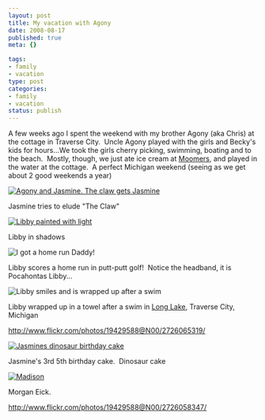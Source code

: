 ```yaml
--- 
layout: post
title: My vacation with Agony
date: 2008-08-17
published: true
meta: {}

tags: 
- family
- vacation
type: post
categories: 
- family
- vacation
status: publish
---
```



A few weeks ago I spent the weekend with my brother Agony (aka Chris) at the cottage in Traverse City.  Uncle Agony played with the girls and Becky's kids for hours...We took the girls cherry picking, swimming, boating and to the beach.  Mostly, though, we just ate ice cream at [Moomers](http://www.moomers.com/), and played in the water at the cottage.  A perfect Michigan weekend (seeing as we get about 2 good weekends a year)

 

[![Agony and Jasmine.  The claw gets Jasmine](http://media.eick.us/2011/05/2726058347_ddc05515f8.jpg)](http://www.flickr.com/photos/19429588@N00/2726058347/ "Agony and Jasmine.  The claw gets Jasmine")

 

Jasmine tries to elude "The Claw"

 

[![Libby painted with light](http://media.eick.us/2011/05/2726065319_1c8b1b1ccd.jpg)](http://www.flickr.com/photos/19429588@N00/2726065319/ "Libby painted with light")

 

Libby in shadows

![I got a home run Daddy!](http://media.eick.us/2011/05/2726885944_e21447ca9c.jpg)

 

Libby scores a home run in putt-putt golf!  Notice the headband, it is Pocahontas Libby...

 

![Libby smiles and is wrapped up after a swim](http://media.eick.us/2011/05/2726067469_94e830bf70.jpg)

 

Libby wrapped up in a towel after a swim in [Long Lake](http://maps.google.com/maps?ie=UTF8&hl=en&ll=44.715026,-85.73988&spn=0.081852,0.176296&z=13), Traverse City, Michigan

 

<http://www.flickr.com/photos/19429588@N00/2726065319/> 

 

[![Jasmines dinosaur birthday cake](http://media.eick.us/2011/05/2726064807_ff888354ee.jpg)](http://www.flickr.com/photos/19429588@N00/2726064807/ "Jasmines dinosaur birthday cake")

 

Jasmine's 3rd 5th birthday cake.  Dinosaur cake

 

[![Madison](http://media.eick.us/2011/05/2726889632_7c70a512e4.jpg)](http://www.flickr.com/photos/19429588@N00/2726889632/ "Madison")

 

Morgan Eick.

 

<http://www.flickr.com/photos/19429588@N00/2726058347/>

